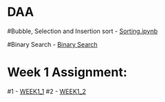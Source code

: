 # DAA

#Bubble, Selection and Insertion sort - [Sorting.ipynb](https://github.com/2203A51739/DAA/blob/main/Sorting.ipynb)

#Binary Search - [Binary Search](https://github.com/2203A51739/DAA/blob/main/binary.py)
# Week 1 Assignment:
#1 - [WEEK1_1](https://github.com/2203A51739/DAA/blob/main/week1_1.py)
#2 - [WEEK1_2](https://github.com/2203A51739/DAA/blob/main/week1_2.py)
